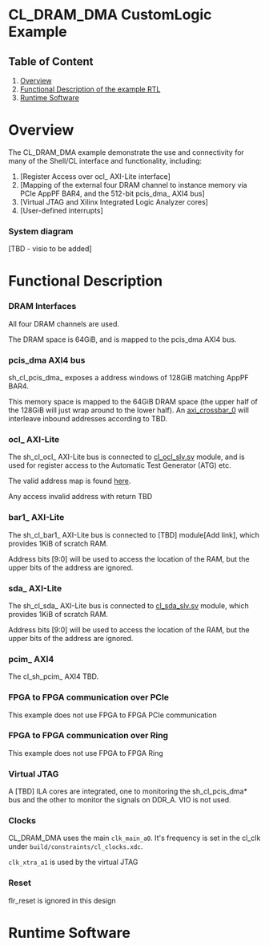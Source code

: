 # CL_DRAM_DMA CustomLogic Example

## Table of Content

1. [Overview](#overview)
2. [Functional Description of the example RTL](#functionalDescription)
3. [Runtime Software](#runtmieSoftware)


<a name="overview"></a>
# Overview  

The CL_DRAM_DMA example demonstrate the use and connectivity for many of the Shell/CL interface and functionality, including:

1) [Register Access over ocl_ AXI-Lite interface]  
2) [Mapping of the external four DRAM channel to instance memory via PCIe AppPF BAR4, and the 512-bit pcis_dma_ AXI4 bus]
3) [Virtual JTAG and Xilinx Integrated Logic Analyzer cores]
4) [User-defined interrupts]

### System diagram  

[TBD - visio to be added]

  
  
  
<a name="functionalDescription"></a>
# Functional Description

### DRAM Interfaces

All four DRAM channels are used.

The DRAM space is 64GiB, and is mapped to the pcis_dma AXI4 bus.

### pcis_dma AXI4 bus

sh_cl_pcis_dma_ exposes a address windows of 128GiB matching AppPF BAR4.

This memory space is mapped to the 64GiB DRAM space (the upper half of the 128GiB will just wrap around to the lower half). An [axi_crossbar_0](https://github.com/aws/aws-fpga/blob/develop_xdma/hdk/cl/examples/cl_dram_dma/design/axi_crossbar_0/axi_crossbar_0.v) will interleave inbound addresses according to TBD.


### ocl_ AXI-Lite

The sh_cl_ocl_ AXI-Lite bus is connected to [cl_ocl_slv.sv](https://github.com/aws/aws-fpga/blob/develop_xdma/hdk/cl/examples/cl_dram_dma/design/cl_ocl_slv.sv) module, and is used for register access to the Automatic Test Generator (ATG) etc.

The valid address map is found [here](./TBD).

Any access invalid address with return TBD


### bar1_ AXI-Lite

The sh_cl_bar1_ AXI-Lite bus is connected to [TBD] module[Add link], which provides 1KiB of scratch RAM.

Address bits [9:0] will be used to access the location of the RAM, but the upper bits of the address are ignored.


### sda_ AXI-Lite

The sh_cl_sda_ AXI-Lite bus is connected to [cl_sda_slv.sv](https://github.com/aws/aws-fpga/blob/develop_xdma/hdk/cl/examples/cl_dram_dma/design/cl_sda_slv.sv) module, which provides 1KiB of scratch RAM.

Address bits [9:0] will be used to access the location of the RAM, but the upper bits of the address are ignored.


### pcim_ AXI4

The cl_sh_pcim_  AXI4 TBD.


### FPGA to FPGA communication over PCIe

This example does not use FPGA to FPGA PCIe communication

### FPGA to FPGA communication over Ring

This example does not use FPGA to FPGA Ring


### Virtual JTAG

A [TBD] ILA cores are integrated, one to monitoring the sh_cl_pcis_dma\* bus and the other to monitor the signals on DDR_A.
VIO is not used.

### Clocks

CL_DRAM_DMA uses the main `clk_main_a0`.  It's frequency is set in the cl_clk under `build/constraints/cl_clocks.xdc`.

`clk_xtra_a1` is used by the virtual JTAG

### Reset

flr_reset is ignored in this design
  
  
  


<a name="runtimeSoftware"></a>
# Runtime Software

